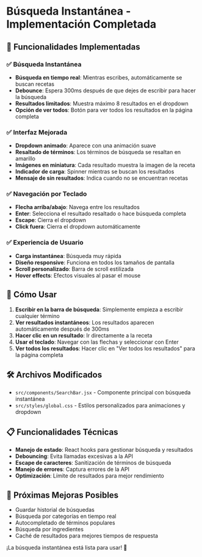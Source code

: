 # Búsqueda Instantánea - Implementación Completada

## 🎉 Funcionalidades Implementadas

### ✅ Búsqueda Instantánea
- **Búsqueda en tiempo real**: Mientras escribes, automáticamente se buscan recetas
- **Debounce**: Espera 300ms después de que dejes de escribir para hacer la búsqueda
- **Resultados limitados**: Muestra máximo 8 resultados en el dropdown
- **Opción de ver todos**: Botón para ver todos los resultados en la página completa

### ✅ Interfaz Mejorada
- **Dropdown animado**: Aparece con una animación suave
- **Resaltado de términos**: Los términos de búsqueda se resaltan en amarillo
- **Imágenes en miniatura**: Cada resultado muestra la imagen de la receta
- **Indicador de carga**: Spinner mientras se buscan los resultados
- **Mensaje de sin resultados**: Indica cuando no se encuentran recetas

### ✅ Navegación por Teclado
- **Flecha arriba/abajo**: Navega entre los resultados
- **Enter**: Selecciona el resultado resaltado o hace búsqueda completa
- **Escape**: Cierra el dropdown
- **Click fuera**: Cierra el dropdown automáticamente

### ✅ Experiencia de Usuario
- **Carga instantánea**: Búsqueda muy rápida
- **Diseño responsive**: Funciona en todos los tamaños de pantalla
- **Scroll personalizado**: Barra de scroll estilizada
- **Hover effects**: Efectos visuales al pasar el mouse

## 🚀 Cómo Usar

1. **Escribir en la barra de búsqueda**: Simplemente empieza a escribir cualquier término
2. **Ver resultados instantáneos**: Los resultados aparecen automáticamente después de 300ms
3. **Hacer clic en un resultado**: Ir directamente a la receta
4. **Usar el teclado**: Navegar con las flechas y seleccionar con Enter
5. **Ver todos los resultados**: Hacer clic en "Ver todos los resultados" para la página completa

## 🛠️ Archivos Modificados

- `src/components/SearchBar.jsx` - Componente principal con búsqueda instantánea
- `src/styles/global.css` - Estilos personalizados para animaciones y dropdown

## 📋 Funcionalidades Técnicas

- **Manejo de estado**: React hooks para gestionar búsqueda y resultados
- **Debouncing**: Evita llamadas excesivas a la API
- **Escape de caracteres**: Sanitización de términos de búsqueda
- **Manejo de errores**: Captura errores de la API
- **Optimización**: Límite de resultados para mejor rendimiento

## 🎯 Próximas Mejoras Posibles

- Guardar historial de búsquedas
- Búsqueda por categorías en tiempo real
- Autocompletado de términos populares
- Búsqueda por ingredientes
- Caché de resultados para mejores tiempos de respuesta

¡La búsqueda instantánea está lista para usar! 🎉
